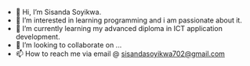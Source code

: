 - 👋 Hi, I’m Sisanda Soyikwa.
- 👀 I’m interested in learning programming and i am passionate about it.
- 🌱 I’m currently learning my advanced diploma in ICT application development.
- 💞️ I’m looking to collaborate on ...
- 📫 How to reach me via email @ sisandasoyikwa702@gmail.com

<!---
Sisanda Soyikwa is a ✨ special ✨ repository because its `README.md` (this file) appears on your GitHub profile.
You can click the Preview link to take a look at your changes.
--->
